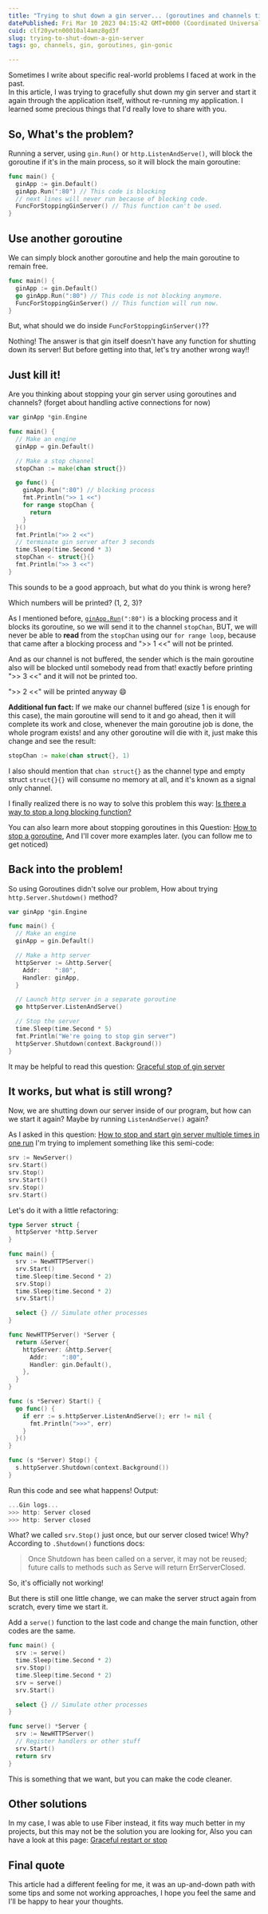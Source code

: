 ```yaml
---
title: "Trying to shut down a gin server... (goroutines and channels tips)"
datePublished: Fri Mar 10 2023 04:15:42 GMT+0000 (Coordinated Universal Time)
cuid: clf20ywtn00010al4amz8gd3f
slug: trying-to-shut-down-a-gin-server
tags: go, channels, gin, goroutines, gin-gonic

---
```


Sometimes I write about specific real-world problems I faced at work in the past.  
In this article, I was trying to gracefully shut down my gin server and start it again through the application itself, without re-running my application. I learned some precious things that I'd really love to share with you.

## So, What's the problem?

Running a server, using `gin.Run()` or `http.ListenAndServe()`, will block the goroutine if it's in the main process, so it will block the main goroutine:

```go
func main() {
  ginApp := gin.Default()
  ginApp.Run(":80") // This code is blocking
  // next lines will never run because of blocking code.
  FuncForStoppingGinServer() // This function can't be used.
}
```

## Use another goroutine

We can simply block another goroutine and help the main goroutine to remain free.

```go
func main() {
  ginApp := gin.Default()
  go ginApp.Run(":80") // This code is not blocking anymore.
  FuncForStoppingGinServer() // This function will run now.
}
```

But, what should we do inside `FuncForStoppingGinServer()`??

Nothing! The answer is that gin itself doesn't have any function for shutting down its server! But before getting into that, let's try another wrong way!!

## Just kill it!

Are you thinking about stopping your gin server using goroutines and channels? (forget about handling active connections for now)

```go
var ginApp *gin.Engine

func main() {
  // Make an engine
  ginApp = gin.Default()

  // Make a stop channel
  stopChan := make(chan struct{})

  go func() {
    ginApp.Run(":80") // blocking process
    fmt.Println(">> 1 <<")
    for range stopChan {
      return
    }
  }()
  fmt.Println(">> 2 <<")
  // terminate gin server after 3 seconds
  time.Sleep(time.Second * 3)
  stopChan <- struct{}{}
  fmt.Println(">> 3 <<")
}
```

This sounds to be a good approach, but what do you think is wrong here?

Which numbers will be printed? (1, 2, 3)?

As I mentioned before, [`ginApp.Run`](http://ginApp.Run)`(":80")` is a blocking process and it blocks its goroutine, so we will send it to the channel `stopChan`, BUT, we will never be able to **read** from the `stopChan` using our `for range loop`, because that came after a blocking process and "&gt;&gt; 1 &lt;&lt;" will not be printed.

And as our channel is not buffered, the sender which is the main goroutine also will be blocked until somebody read from that! exactly before printing "&gt;&gt; 3 &lt;&lt;" and it will not be printed too.

"&gt;&gt; 2 &lt;&lt;" will be printed anyway 😄

**Additional fun fact:** If we make our channel buffered (size 1 is enough for this case), the main goroutine will send to it and go ahead, then it will complete its work and close, whenever the main goroutine job is done, the whole program exists! and any other goroutine will die with it, just make this change and see the result:

```go
stopChan := make(chan struct{}, 1)
```

I also should mention that `chan struct{}` as the channel type and empty struct `struct{}{}` will consume no memory at all, and it's known as a signal only channel.

I finally realized there is no way to solve this problem this way: [Is there a way to stop a long blocking function?](https://stackoverflow.com/a/20429950/12972198)

You can also learn more about stopping goroutines in this Question: [How to stop a goroutine](https://stackoverflow.com/questions/6807590/how-to-stop-a-goroutine), And I'll cover more examples later. (you can follow me to get noticed)

## Back into the problem!

So using Goroutines didn't solve our problem, How about trying `http.Server.Shutdown()` method?

```go
var ginApp *gin.Engine

func main() {
  // Make an engine
  ginApp = gin.Default()

  // Make a http server
  httpServer := &http.Server{
    Addr:    ":80",
    Handler: ginApp,
  }

  // Launch http server in a separate goroutine
  go httpServer.ListenAndServe()

  // Stop the server
  time.Sleep(time.Second * 5)
  fmt.Println("We're going to stop gin server")
  httpServer.Shutdown(context.Background())
}
```

It may be helpful to read this question: [Graceful stop of gin server](https://stackoverflow.com/questions/65686384/graceful-stop-of-gin-server)

## It works, but what is still wrong?

Now, we are shutting down our server inside of our program, but how can we start it again? Maybe by running `ListenAndServe()` again?

As I asked in this question: [How to stop and start gin server multiple times in one run](https://stackoverflow.com/questions/73563023/how-to-stop-and-start-gin-server-multiple-times-in-one-run) I'm trying to implement something like this semi-code:

```go
srv := NewServer()
srv.Start()
srv.Stop()
srv.Start()
srv.Stop()
srv.Start()
```

Let's do it with a little refactoring:

```go
type Server struct {
  httpServer *http.Server
}

func main() {
  srv := NewHTTPServer()
  srv.Start()
  time.Sleep(time.Second * 2)
  srv.Stop()
  time.Sleep(time.Second * 2)
  srv.Start()

  select {} // Simulate other processes
}

func NewHTTPServer() *Server {
  return &Server{
    httpServer: &http.Server{
      Addr:    ":80",
      Handler: gin.Default(),
    },
  }
}

func (s *Server) Start() {
  go func() {
    if err := s.httpServer.ListenAndServe(); err != nil {
      fmt.Println(">>>", err)
    }
  }()
}

func (s *Server) Stop() {
  s.httpServer.Shutdown(context.Background())
}
```

Run this code and see what happens! Output:

```go
...Gin logs...
>>> http: Server closed
>>> http: Server closed
```

What? we called `srv.Stop()` just once, but our server closed twice! Why? According to `.Shutdown()` functions docs:

> Once Shutdown has been called on a server, it may not be reused; future calls to methods such as Serve will return ErrServerClosed.

So, it's officially not working!

But there is still one little change, we can make the server struct again from scratch, every time we start it.

Add a `serve()` function to the last code and change the main function, other codes are the same.

```go
func main() {
  srv := serve()
  time.Sleep(time.Second * 2)
  srv.Stop()
  time.Sleep(time.Second * 2)
  srv = serve()
  srv.Start()

  select {} // Simulate other processes
}

func serve() *Server {
  srv := NewHTTPServer()
  // Register handlers or other stuff
  srv.Start()
  return srv
}
```

This is something that we want, but you can make the code cleaner.

## Other solutions

In my case, I was able to use Fiber instead, it fits way much better in my projects, but this may not be the solution you are looking for, Also you can have a look at this page: [Graceful restart or stop](https://chenyitian.gitbooks.io/gin-web-framework/content/docs/38.html)

## Final quote

This article had a different feeling for me, it was an up-and-down path with some tips and some not working approaches, I hope you feel the same and I'll be happy to hear your thoughts.